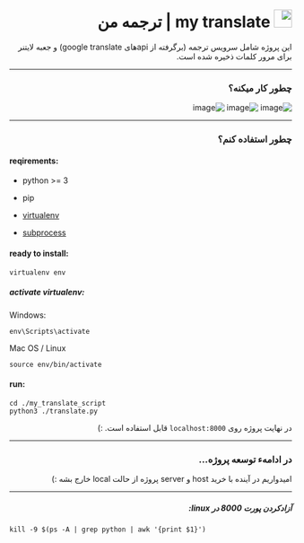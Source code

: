 <div dir='rtl'>

<h1><img src="https://user-images.githubusercontent.com/37469478/122631241-9f126780-d0df-11eb-86cd-fc6dffc65c3e.png" width="32" /> my translate | ترجمه من</h1>

این پروژه شامل سرویس ترجمه (برگرفته از apiهای google translate) و جعبه لایتنر برای مرور کلمات ذخیره شده است.

</div>

---
<div dir='rtl'>
<h3>چطور کار میکنه؟</h3>
  
![image](https://user-images.githubusercontent.com/37469478/121872402-76beed80-cd1a-11eb-8192-38e267defab1.png)
![image](https://user-images.githubusercontent.com/37469478/121872544-a1a94180-cd1a-11eb-94d0-925768a7aa4e.png)
  ![image](https://user-images.githubusercontent.com/37469478/121872584-b08ff400-cd1a-11eb-8887-f3008defaa42.png)

</div>


---
<div dir='rtl'>
<h3>چطور استفاده کنم؟</h3>
</div>

<h4>reqirements:</h4>

- python >= 3

- pip

- [virtualenv](https://pypi.org/project/virtualenv/)

- [subprocess](https://pypi.org/project/subprocess.run/)

<h4>ready to install:</h4>

```shell
virtualenv env
```
<h5>activate virtualenv:</h5>

Windows:
```shell
env\Scripts\activate
```

Mac OS / Linux
```shell
source env/bin/activate
```


<h4>run:</h4>

```shell
cd ./my_translate_script
python3 ./translate.py
```

<div dir='rtl'>

در نهایت پروژه روی `localhost:8000` قابل استفاده است. :)
</div>

---
<div dir='rtl'>
<h3>در ادامهء توسعه پروژه...</h3>

امیدواریم در آینده با خرید host و server پروژه از حالت local خارج بشه :)
</div>

---
<div dir='rtl'>

<h5>آزادکردن پورت 8000 در linux:</h5>

</div>

```shell
kill -9 $(ps -A | grep python | awk '{print $1}')
```
